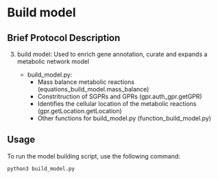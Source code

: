 # Build model

## Brief Protocol Description 

3. build model: Used to enrich gene annotation, curate and expands a metabolic network model

	- build_model.py:
		- Mass balance metabolic reactions (equations_build_model.mass_balance)
		- Constritruction of SGPRs and GPRs (gpr.auth_gpr.getGPR)
		- Identifies the cellular location of the metabolic reactions (gpr.getLocation.getLocation)
		- Other functions for build_model.py (function_build_model.py)

## Usage

To run the model building script, use the following command:

```
python3 build_model.py
```
